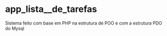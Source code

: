 # app_lista__de_tarefas
 Sistema feito com base em PHP na estrutura de POO e com a estrutura PDO do Mysql

